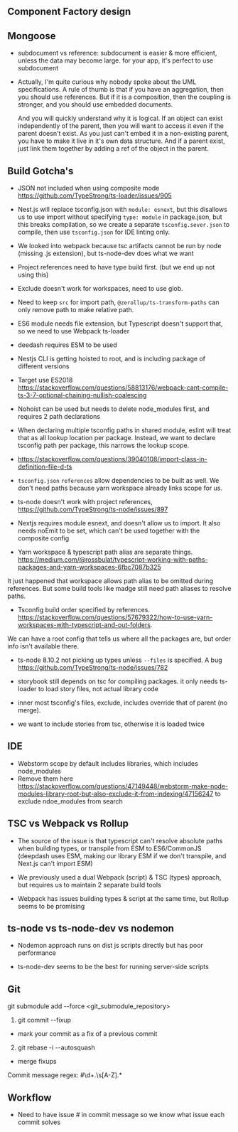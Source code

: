 ## Component Factory design

## Mongoose

- subdocument vs reference: subdocument is easier & more efficient, unless the data may become large. for your app, it's perfect to use subdocument

- Actually, I'm quite curious why nobody spoke about the UML specifications. A rule of thumb is that if you have an aggregation, then you should use references. But if it is a composition, then the coupling is stronger, and you should use embedded documents.

  And you will quickly understand why it is logical. If an object can exist independently of the parent, then you will want to access it even if the parent doesn't exist. As you just can't embed it in a non-existing parent, you have to make it live in it's own data structure. And if a parent exist, just link them together by adding a ref of the object in the parent.

## Build Gotcha's

- JSON not included when using composite mode https://github.com/TypeStrong/ts-loader/issues/905
- Nest.js will replace tsconfig.json with `module: esnext`, but this disallows us to use import without specifying `type: module` in package.json, but this breaks compilation, so we create a separate `tsconfig.sever.json` to compile, then use `tsconfig.json` for IDE linting only.

- We looked into webpack because tsc artifacts cannot be run by node (missing .js extension), but ts-node-dev does what we want

- Project references need to have type build first. (but we end up not using this)

- Exclude doesn't work for workspaces, need to use glob.

- Need to keep `src` for import path, `@zerollup/ts-transform-paths` can only remove path to make relative path.

- ES6 module needs file extension, but Typescript doesn't support that, so we need to use Webpack ts-loader

- deedash requires ESM to be used

- Nestjs CLI is getting hoisted to root, and is including package of different versions

- Target use ES2018 https://stackoverflow.com/questions/58813176/webpack-cant-compile-ts-3-7-optional-chaining-nullish-coalescing

- Nohoist can be used but needs to delete node_modules first, and requires 2 path declarations

- When declaring multiple tsconfig paths in shared module, eslint will treat that as all lookup location per package. Instead, we want to declare tsconfig path per package, this narrows the lookup scope.

- https://stackoverflow.com/questions/39040108/import-class-in-definition-file-d-ts

- `tsconfig.json` `references` allow dependencies to be built as well. We don't need paths because yarn workspace already links scope for us.

- ts-node doesn't work with project references, https://github.com/TypeStrong/ts-node/issues/897

- Nextjs requires module esnext, and doesn't allow us to import. It also needs noEmit to be set, which can't be used together with the composite config

- Yarn workspace & typescript path alias are separate things. https://medium.com/@rossbulat/typescript-working-with-paths-packages-and-yarn-workspaces-6fbc7087b325

It just happened that workspace allows path alias to be omitted during references. But some build tools like madge still need path aliases to resolve paths.

- Tsconfig build order specified by references. https://stackoverflow.com/questions/57679322/how-to-use-yarn-workspaces-with-typescript-and-out-folders.

We can have a root config that tells us where all the packages are, but order info isn't available there.

- ts-node 8.10.2 not picking up types unless `--files` is specified. A bug https://github.com/TypeStrong/ts-node/issues/782

- storybook still depends on tsc for compiling packages. it only needs ts-loader to load story files, not actual library code

- inner most tsconfig's files, exclude, includes override that of parent (no merge).

- we want to include stories from tsc, otherwise it is loaded twice

## IDE

- Webstorm scope by default includes libraries, which includes node_modules
- Remove them here https://stackoverflow.com/questions/47149448/webstorm-make-node-modules-library-root-but-also-exclude-it-from-indexing/47156247 to exclude ndoe_modules from search

## TSC vs Webpack vs Rollup

- The source of the issue is that typescript can't resolve absolute paths when building types, or transpile from ESM to ES6/CommonJS (deepdash uses ESM, making our library ESM if we don't transpile, and Next.js can't import ESM)

- We previously used a dual Webpack (script) & TSC (types) approach, but requires us to maintain 2 separate build tools

- Webpack has issues building types & script at the same time, but Rollup seems to be promising

## ts-node vs ts-node-dev vs nodemon

- Nodemon approach runs on dist js scripts directly but has poor performance

- ts-node-dev seems to be the best for running server-side scripts

## Git

git submodule add --force <git_submodule_repository>

1. git commit --fixup <commit>

- mark your commit as a fix of a previous commit

2. git rebase -i --autosquash

- merge fixups

Commit message regex: \#\d+\.\s[A-Z].\*

## Workflow

- Need to have issue # in commit message so we know what issue each commit solves
